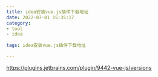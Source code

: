 ```yaml
---
title: idea安装vue.js插件下载地址
date: 2022-07-01 15:35:17
category:
- tool
- idea
  
tags: idea安装vue.js插件下载地址

---
```


https://plugins.jetbrains.com/plugin/9442-vue-js/versions
